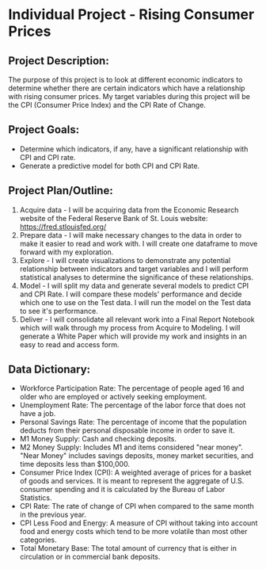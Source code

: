 # Individual Project - Rising Consumer Prices

## Project Description:
The purpose of this project is to look at different economic indicators to determine whether there are certain indicators which have a relationship with rising consumer prices. My target variables during this project will be the CPI (Consumer Price Index) and the CPI Rate of Change. 

## Project Goals:
- Determine which indicators, if any, have a significant relationship with CPI and CPI rate. 
- Generate a predictive model for both CPI and CPI Rate.

## Project Plan/Outline:
1. Acquire data - I will be acquiring data from the Economic Research website of the Federal Reserve Bank of St. Louis website: https://fred.stlouisfed.org/
2. Prepare data - I will make necessary changes to the data in order to make it easier to read and work with. I will create one dataframe to move forward with my exploration.
3. Explore - I will create visualizations to demonstrate any potential relationship between indicators and target variables and I will perform statistical analyses to determine the significance of these relationships.
4. Model - I will split my data and generate several models to predict CPI and CPI Rate. I will compare these models' performance and decide which one to use on the Test data. I will run the model on the Test data to see it's performance. 
5. Deliver - I will consolidate all relevant work into a Final Report Notebook which will walk through my process from Acquire to Modeling. I will generate a White Paper which will provide my work and insights in an easy to read and access form.

## Data Dictionary:
- Workforce Participation Rate: The percentage of people aged 16 and older who are employed or actively seeking employment.
- Unemployment Rate: The percentage of the labor force that does not have a job. 
- Personal Savings Rate: The percentage of income that the population deducts from their personal disposable income in order to save it. 
- M1 Money Supply: Cash and checking deposits.
- M2 Money Supply: Includes M1 and items considered "near money". "Near Money" includes savings deposits, money market securities, and time deposits less than $100,000.
- Consumer Price Index (CPI): A weighted average of prices for a basket of goods and services. It is meant to represent the aggregate of U.S. consumer spending and it is calculated by the Bureau of Labor Statistics.
- CPI Rate: The rate of change of CPI when compared to the same month in the previous year.
- CPI Less Food and Energy: A measure of CPI without taking into account food and energy costs which tend to be more volatile than most other categories. 
- Total Monetary Base: The total amount of currency that is either in circulation or in commercial bank deposits. 